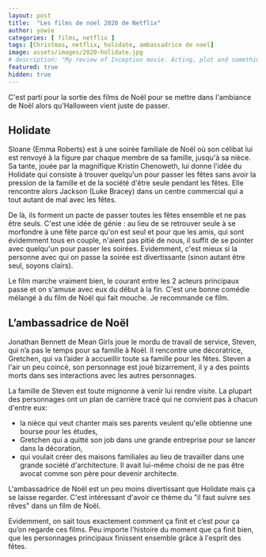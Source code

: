 ```yaml
---
layout: post
title:  "Les films de noel 2020 de Netflix"
author: yowie
categories: [ films, netflix ]
tags: [Christmas, netflix, holidate, ambassadrice de noel]
image: assets/images/2020-holidate.jpg
# description: "My review of Inception movie. Acting, plot and something else in this short description."
featured: true
hidden: true
---
```


C'est parti pour la sortie des films de Noël pour se mettre dans l'ambiance de Noël alors qu'Halloween vient juste de passer.

## Holidate

Sloane (Emma Roberts) est à une soirée familiale de Noël où son célibat lui est renvoyé à la figure par chaque membre de sa famille, jusqu'à sa nièce. Sa tante, jouée par la magnifique Kristin Chenoweth, lui donne l'idée du Holidate qui consiste à trouver quelqu'un pour passer les fêtes sans avoir la pression de la famille et de la société d'être seule pendant les fêtes. Elle rencontre alors Jackson (Luke Bracey) dans un centre commercial qui a tout autant de mal avec les fêtes.

De là, ils forment un pacte de passer toutes les fêtes ensemble et ne pas être seuls. C'est une idée de génie : au lieu de se retrouver seule à se morfondre à une fête parce qu'on est seul et pour que les amis, qui sont évidemment tous en couple, n'aient pas pitié de nous, il suffit de se pointer avec quelqu'un pour passer les soirées. Evidemment, c'est mieux si la personne avec qui on passe la soirée est divertissante (sinon autant être seul, soyons clairs).

Le film marche vraiment bien, le courant entre les 2 acteurs principaux passe et on s'amuse avec eux du début à la fin. C'est une bonne comédie mélangé à du film de Noël qui fait mouche. Je recommande ce film.

## L’ambassadrice de Noël

Jonathan Bennett de Mean Girls joue le mordu de travail de service, Steven, qui n’a pas le temps pour sa famille à Noël. Il rencontre une décoratrice, Gretchen, qui va l’aider à accueillir toute sa famille pour les fêtes. Steven a l'air un peu coincé, son personnage est joué bizarrement, il y a des points morts dans ses interactions avec les autres personnages. 

La famille de Steven est toute mignonne à venir lui rendre visite. La plupart des personnages ont un plan de carrière tracé qui ne convient pas à chacun d'entre eux:
+ <span class="spoiler">la nièce qui veut chanter mais ses parents veulent qu'elle obtienne une bourse pour les études,</span>
+ <span class="spoiler">Gretchen qui a quitté son job dans une grande entreprise pour se lancer dans la décoration,</span>
+ <span class="spoiler">qui voulait créer des maisons familiales au lieu de travailler dans une grande société d'architecture. Il avait lui-même choisi de ne pas être avocat comme son père pour devenir architecte.</span>

L'ambassadrice de Noël est un peu moins divertissant que Holidate mais ça se laisse regarder. C'est intéressant d'avoir ce thème du "il faut suivre ses rêves" dans un film de Noël.

Evidemment, on sait tous exactement comment ça finit et c’est pour ça qu’on regarde ces films. Peu importe l'histoire du moment que ça finit bien, que les personnages principaux finissent ensemble grâce à l'esprit des fêtes.
